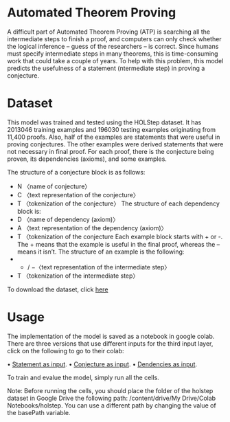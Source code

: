 # Automated Theorem Proving

A difficult part of Automated Theorem Proving (ATP) is searching all the intermediate steps to finish a proof, and computers can only check whether the logical inference – guess of the researchers – is correct. Since humans must specify intermediate steps in many theorems, this is time-consuming work that could take a couple of years. To help with this problem, this model predicts the usefulness of a statement (ntermediate step) in proving a conjecture.

# Dataset

This model was trained and tested using the HOLStep dataset. It has 2013046 training examples and 196030 testing examples originating from 11,400 proofs. Also, half of the examples are statements that were useful in proving conjectures. The other examples were derived statements that were not necessary in final proof. For each proof, there is the conjecture being proven, its dependencies (axioms), and some examples. 

The structure of a conjecture block is as follows:
*	N 〈name of conjecture〉
*	C 〈text representation of the conjecture〉
*	T 〈tokenization of the conjecture〉
The structure of each dependency block is:
*	D 〈name of dependency (axiom)〉
*	A 〈text representation of the dependency (axiom)〉
*	T 〈tokenization of the conjecture
Each example block starts with + or -. The + means that the example is useful in the final proof, whereas the – means it isn’t. The structure of an example is the following:
*	+ / −〈text representation of the intermediate step〉
*	T 〈tokenization of the intermediate step〉

To download the dataset, click [here](http://cl-informatik.uibk.ac.at/cek/holstep/)

# Usage

The implementation of the model is saved as a notebook in google colab. There are three versions that use different inputs for the third input layer, click on the following to go to their colab:

• [Statement as input](https://colab.research.google.com/drive/1tmJ51kxW_C96Kkne5yEEDGVrgfryiBe0?usp=sharing). 
• [Conjecture as input](https://colab.research.google.com/drive/1-lr5yp6K8dkU0OOYPXABfLSDk3XgL8on?usp=sharing). 
• [Dendencies as input](https://colab.research.google.com/drive/1avlZircqzc9a4KBIGWScQep5qF5i1c1W?usp=sharing). 

To train and evalue the model, simply run all the cells.

Note: Before running the cells, you should place the folder of the holstep dataset in Google Drive the following path: /content/drive/My Drive/Colab Notebooks/holstep. You can use a different path by changing the value of the basePath variable.



